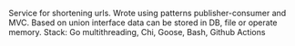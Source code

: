 Service for shortening urls. Wrote using patterns publisher-consumer and MVC. Based on union interface data can be stored in DB, file or operate memory. Stack: Go multithreading, Chi, Goose, Bash, Github Actions